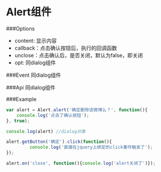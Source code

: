 Alert组件
=============================

###Options

*	content: 显示内容
*   callback：点击确认按钮后，执行的回调函数
*   unclose：点击确认后，是否关闭，默认为false，即关闭
*   opt: 同dialog组件

###Event 同dialog组件

###Api 同dialog组件
 
###Example

```js
var alert = Alert.alert('确定删除该微博么？', function(){
    console.log('点击了确认按钮');
}, true);

console.log(alert) //dialog对象

alert.getButton('确定').click(function(){
		 console.log('直接在jquery上绑定的click事件触发了');
});

alert.on('close', function(){console.log('alert关闭了')});
```